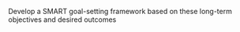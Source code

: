 Develop a SMART goal-setting framework based on these long-term objectives and desired outcomes <text>
